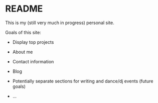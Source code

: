 # README

This is my (still very much in progress) personal site.  

Goals of this site:

* Display top projects

* About me

* Contact information 

* Blog 

* Potentially separate sections for writing and dance/dj events (future goals)

* ...



